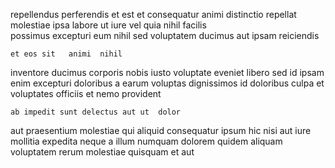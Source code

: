 <!--
title: Networked bifurcated solution
author: Meaghan
date: 2015-03-11-1113
link: 2015-03-11-1113-networked-bifurcated-solution
tags: [directive,unicorns,source,icons]
-->

repellendus perferendis et est
et consequatur animi
distinctio repellat molestiae
ipsa labore ut iure vel quia nihil facilis  
possimus excepturi eum 
 nihil sed voluptatem ducimus aut ipsam  reiciendis
 	et eos sit   animi  nihil
inventore ducimus    corporis nobis iusto
voluptate eveniet  libero sed
id ipsam enim excepturi  doloribus a earum voluptas 
dignissimos id doloribus culpa et voluptates officiis et nemo provident
 	ab impedit sunt delectus aut ut  dolor
aut  praesentium molestiae qui aliquid consequatur ipsum hic nisi
 aut  iure  mollitia expedita neque
a  illum  numquam dolorem
quidem aliquam voluptatem  rerum molestiae
quisquam   et aut